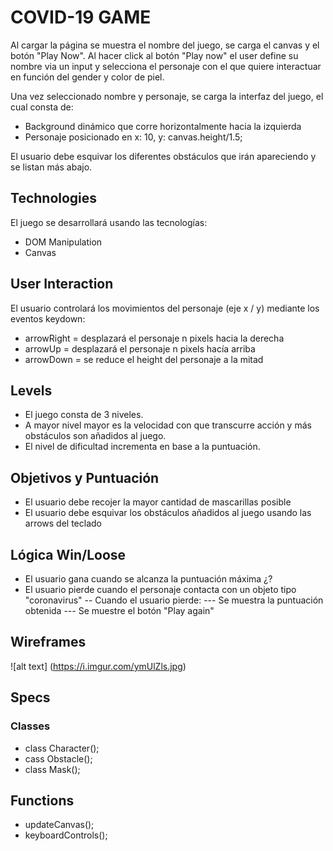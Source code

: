 # COVID-19 GAME

Al cargar la página se muestra el nombre del juego, se carga el canvas y el botón "Play Now".
Al hacer click al botón "Play now" el user define su nombre via un input y selecciona el personaje con el que quiere interactuar en función del gender y color de piel.

Una vez seleccionado nombre y personaje, se carga la interfaz del juego, el cual consta de: 

- Background dinámico que corre horizontalmente hacia la izquierda
- Personaje posicionado en x: 10, y: canvas.height/1.5;

El usuario debe esquivar los diferentes obstáculos que irán apareciendo y se listan más abajo.

## Technologies

El juego se desarrollará usando las tecnologías:

- DOM Manipulation
- Canvas

## User Interaction

El usuario controlará los movimientos del personaje (eje x / y) mediante los eventos keydown:

- arrowRight = desplazará el personaje n pixels hacia la derecha
- arrowUp = desplazará el personaje n pixels hacía arriba
- arrowDown = se reduce el height del personaje a la mitad

## Levels

- El juego consta de 3 niveles.
- A mayor nivel mayor es la velocidad con que transcurre acción y más obstáculos son añadidos al juego.
- El nivel de dificultad incrementa en base a la puntuación.

## Objetivos y Puntuación

- El usuario debe recojer la mayor cantidad de mascarillas posible
- El usuario debe esquivar los obstáculos añadidos al juego usando las arrows del teclado

## Lógica Win/Loose

- El usuario gana cuando se alcanza la puntuación máxima ¿?
- El usuario pierde cuando el personaje contacta con un objeto tipo "coronavirus"
-- Cuando el usuario pierde:
--- Se muestra la puntuación obtenida
--- Se muestre el botón "Play again"

## Wireframes

![alt text]
(https://i.imgur.com/ymUlZls.jpg)

## Specs
### Classes

- class Character();
- cass Obstacle();
- class Mask();

## Functions

- updateCanvas(); 
- keyboardControls();
